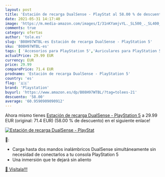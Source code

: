 ```yaml
---
layout: post
title: 'Estación de recarga DualSense - PlayStat al 58.00 % de descuento'
date: 2021-05-31 14:17:40
image: 'https://m.media-amazon.com/images/I/31nKYamjvYL._SL500_._SL400_.jpg'
comments: true
category: ofertas
author: 'tole.es'
slug: 'B08H97WTBL-es Estación de recarga DualSense - PlayStation 5'
sku: 'B08H97WTBL-es'
tags: [ 'Accesorios para PlayStation 5','Auriculares para PlayStation 5','Cámaras y webcams para PlayStation 5','Hardware y juegos para PlayStation 5','Mandos y controles para PlayStation 5','Videojuegos','playstation', ]
actualPrice: 29.99 EUR
currency: EUR
price: 29.99
comparePrice: 71.4 EUR
prodname: 'Estación de recarga DualSense - PlayStation 5'
country: 'es'
flag: '🇪🇸'
brand: 'Playstation'
buyurl: 'https://www.amazon.es/dp/B08H97WTBL/?tag=tolees-21'
descuento: '58.00'
average: '60.9590909090912'
---
```


Ahora mismo tienes [Estación de recarga DualSense - PlayStation 5](https://www.amazon.es/dp/B08H97WTBL/?tag=tolees-21) a 29.99 EUR (original: 71.4 EUR) (58.00 %  de descuento) en el siguiente enlace!

[![Estación de recarga DualSense - PlayStat](https://m.media-amazon.com/images/I/31nKYamjvYL._SL500_._SL400_.jpg)](https://www.amazon.es/dp/B08H97WTBL/?tag=tolees-21)

🔎:

- Carga hasta dos mandos inalámbricos DualSense simultáneamente sin necesidad de conectarlos a tu consola PlayStation 5
- Una inmersión que te dejará sin aliento

[🛒 Visítala!!!](https://www.amazon.es/dp/B08H97WTBL/?tag=tolees-21)
